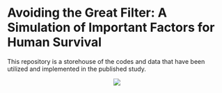 # Avoiding the Great Filter: A Simulation of Important Factors for Human Survival
This repository is a storehouse of the codes and data that have been utilized and implemented in the published study.

<p align="center">
  <img src="https://planetaryprotection.jpl.nasa.gov/resources/img/layout/logo_nasa_trio_black@2x.png">
</p>  
